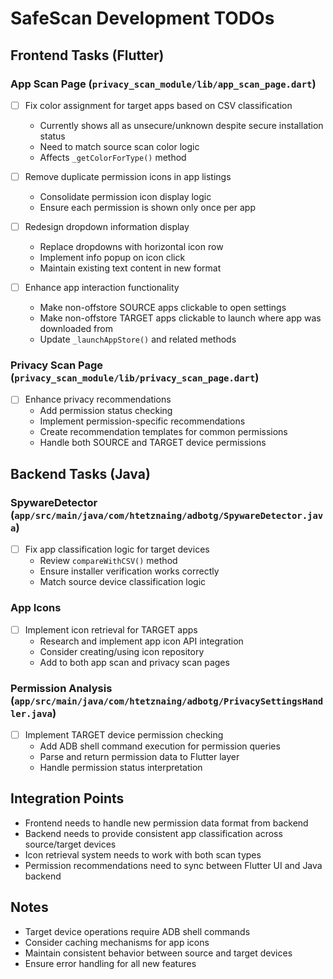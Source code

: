 # SafeScan Development TODOs

## Frontend Tasks (Flutter)

### App Scan Page (`privacy_scan_module/lib/app_scan_page.dart`)
- [ ] Fix color assignment for target apps based on CSV classification
  - Currently shows all as unsecure/unknown despite secure installation status
  - Need to match source scan color logic
  - Affects `_getColorForType()` method

- [ ] Remove duplicate permission icons in app listings
  - Consolidate permission icon display logic
  - Ensure each permission is shown only once per app

- [ ] Redesign dropdown information display
  - Replace dropdowns with horizontal icon row
  - Implement info popup on icon click
  - Maintain existing text content in new format

- [ ] Enhance app interaction functionality
  - Make non-offstore SOURCE apps clickable to open settings
  - Make non-offstore TARGET apps clickable to launch where app was downloaded from
  - Update `_launchAppStore()` and related methods

### Privacy Scan Page (`privacy_scan_module/lib/privacy_scan_page.dart`)
- [ ] Enhance privacy recommendations
  - Add permission status checking
  - Implement permission-specific recommendations
  - Create recommendation templates for common permissions
  - Handle both SOURCE and TARGET device permissions

## Backend Tasks (Java)

### SpywareDetector (`app/src/main/java/com/htetznaing/adbotg/SpywareDetector.java`)
- [ ] Fix app classification logic for target devices
  - Review `compareWithCSV()` method
  - Ensure installer verification works correctly
  - Match source device classification logic

### App Icons
- [ ] Implement icon retrieval for TARGET apps
  - Research and implement app icon API integration
  - Consider creating/using icon repository
  - Add to both app scan and privacy scan pages

### Permission Analysis (`app/src/main/java/com/htetznaing/adbotg/PrivacySettingsHandler.java`)
- [ ] Implement TARGET device permission checking
  - Add ADB shell command execution for permission queries
  - Parse and return permission data to Flutter layer
  - Handle permission status interpretation

## Integration Points
- Frontend needs to handle new permission data format from backend
- Backend needs to provide consistent app classification across source/target devices
- Icon retrieval system needs to work with both scan types
- Permission recommendations need to sync between Flutter UI and Java backend

## Notes
- Target device operations require ADB shell commands
- Consider caching mechanisms for app icons
- Maintain consistent behavior between source and target devices
- Ensure error handling for all new features 